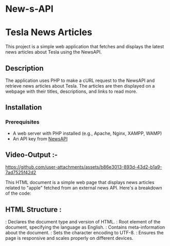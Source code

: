 # New-s-API


# Tesla News Articles

This project is a simple web application that fetches and displays the latest news articles about Tesla using the NewsAPI.

## Description

The application uses PHP to make a cURL request to the NewsAPI and retrieve news articles about Tesla. The articles are then displayed on a webpage with their titles, descriptions, and links to read more.

## Installation

### Prerequisites

- A web server with PHP installed (e.g., Apache, Nginx, XAMPP, WAMP)
- An API key from [NewsAPI](https://newsapi.org/)


## Video-Output :-

https://github.com/user-attachments/assets/b86e3013-893d-43d2-b1a9-7ad7525f42d2







This HTML document is a simple web page that displays news articles related to "apple" fetched from an external news API. Here's a breakdown of the code:

## HTML Structure :
<!DOCTYPE html>: Declares the document type and version of HTML.
<html lang="en">: Root element of the document, specifying the language as English.
<head>: Contains meta-information about the document.
<meta charset="UTF-8">: Sets the character encoding to UTF-8.
<meta name="viewport" content="width=device-width, initial-scale=1.0">: Ensures the page is responsive and scales properly on different devices.
<title>: Sets the title of the web page as seen in the browser tab.
<style>: Contains CSS styles for the page, including font, margins, padding, and link styling.

  
## PHP Code :
<?php ... ?>: PHP script embedded within the HTML to dynamically fetch and display news articles.

$api_url: The URL of the API endpoint to fetch news articles about "apple". This URL includes parameters for date range, sorting, and an API key.



### cURL Initialization:

curl_init(): Initializes a cURL session.
curl_setopt(): Sets various options for the cURL session, such as the URL to fetch, returning the transfer as a string, and adding a custom user agent header.
curl_exec(): Executes the cURL request and retrieves the response.
curl_close(): Closes the cURL session.
json_decode($response, true): Decodes the JSON response into a PHP associative array.

if (isset($news_data['articles']) && !empty($news_data['articles'])):

Checks if the 'articles' key exists and is not empty in the decoded response.
echo '<h1>Tesla News Articles</h1>'Outputs the main heading.
foreach ($news_data['articles'] as $article): Loops through each article in the response and outputs the title, description, and a link to the full article.


## Error Handling:

Checks if the API response contains an error status.
Displays an error message or a 'No articles found' message if applicable.


## How It Works

- **cURL**: The PHP script uses cURL to send an HTTP request to the NewsAPI.
- **JSON Handling**: The response is decoded from JSON format into an associative array.
- **HTML Output**: The news articles are displayed in an HTML list format. Each article includes the title, description, and a link to read more.

## License

This project is licensed under the MIT License - see the [LICENSE](LICENSE) file for details.

## Contributing

If you have suggestions or improvements, please fork the repository and create a pull request. For major changes, please open an issue first to discuss what you would like to change.

## Contact

For any questions or feedback, please reach out to vishnuvardhanv046@gmail.com 


## Summary:

This document combines HTML and PHP to create a dynamic news feed webpage. It fetches data from the News API, processes it, and displays the results in a user-friendly format. The styling is minimal and focuses on readability and link interactions.






